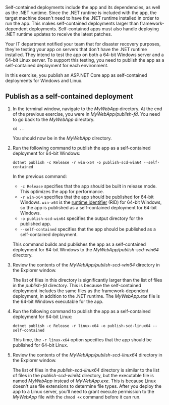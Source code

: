 Self-contained deployments include the app and its dependencies, as well as the .NET runtime. Since the .NET runtime is included with the app, the target machine doesn't need to have the .NET runtime installed in order to run the app. This makes self-contained deployments larger than framework-dependent deployments. Self-contained apps must also handle deploying .NET runtime updates to receive the latest patches.

Your IT department notified your team that for disaster recovery purposes, they're testing your app on servers that don't have the .NET runtime installed. They intend to test the app on both a 64-bit Windows server and a 64-bit Linux server. To support this testing, you need to publish the app as a self-contained deployment for each environment.

In this exercise, you publish an ASP.NET Core app as self-contained deployments for Windows and Linux.

## Publish as a self-contained deployment

1. In the terminal window, navigate to the *MyWebApp* directory. At the end of the previous exercise, you were in *MyWebApp/publish-fd*. You need to go back to the *MyWebApp* directory.

    ```dotnetcli
    cd ..
    ```

    You should now be in the *MyWebApp* directory.

1. Run the following command to publish the app as a self-contained deployment for 64-bit Windows:

    ```dotnetcli
    dotnet publish -c Release -r win-x64 -o publish-scd-win64 --self-contained
    ```

    In the previous command:

    - `-c Release` specifies that the app should be built in release mode. This optimizes the app for performance.
    - `-r win-x64` specifies that the app should be published for 64-bit Windows. `win-x64` is the [runtime identifier](/dotnet/core/rid-catalog) (RID) for 64-bit Windows, so the app is published as a self-contained deployment for 64-bit Windows.
    - `-o publish-scd-win64` specifies the output directory for the published app.
    - `--self-contained` specifies that the app should be published as a self-contained deployment.

    This command builds and publishes the app as a self-contained deployment for 64-bit Windows to the *MyWebApp/publish-scd-win64* directory.

1. Review the contents of the *MyWebApp/publish-scd-win64* directory in the Explorer window.

    The list of files in this directory is significantly larger than the list of files in the *publish-fd* directory. This is because the self-contained deployment includes the same files as the framework-dependent deployment, in addition to the .NET runtime. The *MyWebApp.exe* file is the 64-bit Windows executable for the app.

1. Run the following command to publish the app as a self-contained deployment for 64-bit Linux:

    ```dotnetcli
    dotnet publish -c Release -r linux-x64 -o publish-scd-linux64 --self-contained
    ```

    This time, the `-r linux-x64` option specifies that the app should be published for 64-bit Linux.

1. Review the contents of the *MyWebApp/publish-scd-linux64* directory in the Explorer window.

    The list of files in the *publish-scd-linux64* directory is similar to the list of files in the *publish-scd-win64* directory, but the executable file is named *MyWebApp* instead of *MyWebApp.exe*. This is because Linux doesn't use file extensions to determine file types. After you deploy the app to a Linux server, you'll need to grant execute permission to the *MyWebApp* file with the `chmod +x` command before it can run.

